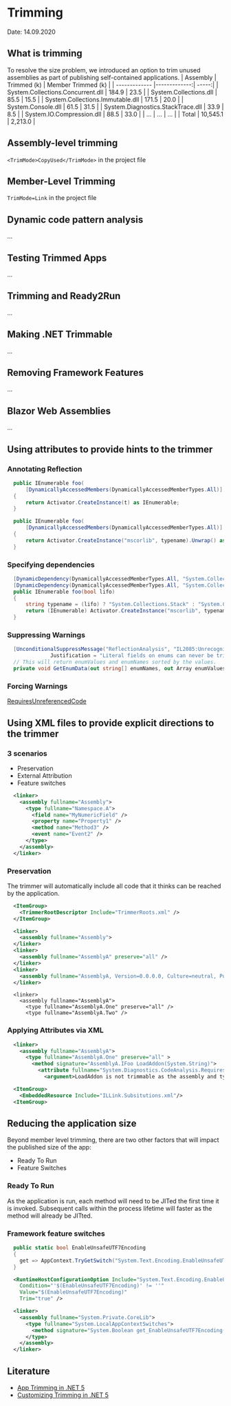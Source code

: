 # Trimming
Date: 14.09.2020

## What is trimming
To resolve the size problem, we introduced an option to trim unused assemblies as part of publishing self-contained applications.
| Assembly        | Trimmed (k)           | Member Trimmed (k)  |
| ------------- |-------------:| -----:|
| System.Collections.Concurrent.dll | 184.9 | 23.5 |
| System.Collections.dll | 85.5 |   15.5 |
| System.Collections.Immutable.dll | 171.5 | 20.0 |
| System.Console.dll | 61.5 | 31.5 |
| System.Diagnostics.StackTrace.dll | 33.9 | 8.5 |
| System.IO.Compression.dll | 88.5 | 33.0 |
| ... | ... | ... |
| Total | 10,545.1 | 2,213.0 |

## Assembly-level trimming
`<TrimMode>CopyUsed</TrimMode>` in the project file

## Member-Level Trimming
`TrimMode=Link` in the project file

## Dynamic code pattern analysis
...

## Testing Trimmed Apps
...

## Trimming and Ready2Run
...

## Making .NET Trimmable
...

## Removing Framework Features
...

## Blazor Web Assemblies
...

## Using attributes to provide hints to the trimmer
### Annotating Reflection

```csharp
  public IEnumerable foo(
      [DynamicallyAccessedMembers(DynamicallyAccessedMemberTypes.All)] Type t)
  {
      return Activator.CreateInstance(t) as IEnumerable;
  }

  public IEnumerable foo(
      [DynamicallyAccessedMembers(DynamicallyAccessedMemberTypes.All)] string typename)
  {
      return Activator.CreateInstance("mscorlib", typename).Unwrap() as IEnumerable;
  }
```

### Specifying dependencies
```csharp
  [DynamicDependency(DynamicallyAccessedMemberTypes.All, "System.Collections.Stack", "mscorlib")]
  [DynamicDependency(DynamicallyAccessedMemberTypes.All, "System.Collections.Queue", "mscorlib")]
  public IEnumerable foo(bool lifo)
  {
      string typename = (lifo) ? "System.Collections.Stack" : "System.Collections.Queue";
      return (IEnumerable) Activator.CreateInstance("mscorlib", typename).Unwrap();
  }
```

### Suppressing Warnings
``` csharp
  [UnconditionalSuppressMessage("ReflectionAnalysis", "IL2085:UnrecognizedReflectionPattern",
              Justification = "Literal fields on enums can never be trimmed")]
  // This will return enumValues and enumNames sorted by the values.
  private void GetEnumData(out string[] enumNames, out Array enumValues) { … }
```

### Forcing Warnings
[RequiresUnreferencedCode](https://github.com/dotnet/runtime/blob/6072e4d3a7a2a1493f514cdf4be75a3d56580e84/src/libraries/System.Private.CoreLib/src/System/Diagnostics/CodeAnalysis/RequiresUnreferencedCodeAttribute.cs#L15)

## Using XML files to provide explicit directions to the trimmer
### 3 scenarios
* Preservation
* External Attribution
* Feature switches

```xml
  <linker>
    <assembly fullname="Assembly">
      <type fullname="Namespace.A">
        <field name="MyNumericField" />
        <property name="Property1" />
        <method name="Method3" />
        <event name="Event2" />
      </type>
    </assembly>
  </linker>
```

### Preservation
The trimmer will automatically include all code that it thinks can be reached by the application.  

```xml
  <ItemGroup>
    <TrimmerRootDescriptor Include="TrimmerRoots.xml" />
  </ItemGroup>
```

```xml
  <linker>
    <assembly fullname="Assembly">
  </linker>
  <linker>
    <assembly fullname="AssemblyA" preserve="all" />
  </linker>
  <linker>
    <assembly fullname="AssemblyA, Version=0.0.0.0, Culture=neutral, PublicKeyToken=null">
  </linker>
```

```
  <linker>
    <assembly fullname="AssemblyA">
      <type fullname="AssemblyA.One" preserve="all" />
      <type fullname="AssemblyA.Two" /> 
```

### Applying Attributes via XML
```xml
  <linker>
    <assembly fullname="AssemblyA">
      <type fullname="AssemblyA.One" preserve="all" >
        <method signature="AssemblyA.IFoo LoadAddon(System.String)">
          <attribute fullname="System.Diagnostics.CodeAnalysis.RequiresUnreferencedCodeAttribute" assembly="System.Runtime">
            <argument>LoadAddon is not trimmable as the assembly and type for the addon are unknown during trimming</argument>
```

```xml
  <ItemGroup>
  	<EmbeddedResource Include="ILLink.Subsitutions.xml"/>
  <ItemGroup>
```

## Reducing the application size
Beyond member level trimming, there are two other factors that will impact the published size of the app:
* Ready To Run
* Feature Switches

### Ready To Run
As the application is run, each method will need to be JITed the first time it is invoked. Subsequent calls within the process lifetime will faster as the method will already be JITted.

### Framework feature switches
```csharp
  public static bool EnableUnsafeUTF7Encoding
  {
    get => AppContext.TryGetSwitch("System.Text.Encoding.EnableUnsafeUTF7Encoding", ref s_enableUnsafeUTF7Encoding);
  }
```

```xml
  <RuntimeHostConfigurationOption Include="System.Text.Encoding.EnableUnsafeUTF7Encoding"
    Condition="'$(EnableUnsafeUTF7Encoding)' != ''"
    Value="$(EnableUnsafeUTF7Encoding)"
    Trim="true" /> 
```

```xml
  <linker>
    <assembly fullname="System.Private.CoreLib">
      <type fullname="System.LocalAppContextSwitches">
        <method signature="System.Boolean get_EnableUnsafeUTF7Encoding()" body="stub" value="false" feature="System.Text.Encoding.EnableUnsafeUTF7Encoding" featurevalue="false" />
      </type>
    </assembly>
  </linker>
```

## Literature
* [App Trimming in .NET 5](https://devblogs.microsoft.com/dotnet/app-trimming-in-net-5/)
* [Customizing Trimming in .NET 5](https://devblogs.microsoft.com/dotnet/customizing-trimming-in-net-core-5/)
